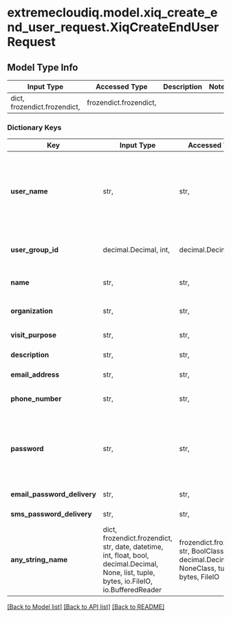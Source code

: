 # extremecloudiq.model.xiq_create_end_user_request.XiqCreateEndUserRequest

## Model Type Info
Input Type | Accessed Type | Description | Notes
------------ | ------------- | ------------- | -------------
dict, frozendict.frozendict,  | frozendict.frozendict,  |  | 

### Dictionary Keys
Key | Input Type | Accessed Type | Description | Notes
------------ | ------------- | ------------- | ------------- | -------------
**user_name** | str,  | str,  | The designated username, must match either the user&#x27;s name, emailAddress, or phoneNumber | 
**user_group_id** | decimal.Decimal, int,  | decimal.Decimal,  | The user group ID | value must be a 64 bit integer
**name** | str,  | str,  | The user common name | [optional] 
**organization** | str,  | str,  | The organization name | [optional] 
**visit_purpose** | str,  | str,  | The purpose of visit | [optional] 
**description** | str,  | str,  | The user description | [optional] 
**email_address** | str,  | str,  | The user email | [optional] 
**phone_number** | str,  | str,  | The user phone number | [optional] 
**password** | str,  | str,  | The user password, if null a random password will be generated base on the user group rule | [optional] 
**email_password_delivery** | str,  | str,  | The password delivery Email | [optional] 
**sms_password_delivery** | str,  | str,  | The password delivery SMS | [optional] 
**any_string_name** | dict, frozendict.frozendict, str, date, datetime, int, float, bool, decimal.Decimal, None, list, tuple, bytes, io.FileIO, io.BufferedReader | frozendict.frozendict, str, BoolClass, decimal.Decimal, NoneClass, tuple, bytes, FileIO | any string name can be used but the value must be the correct type | [optional]

[[Back to Model list]](../../README.md#documentation-for-models) [[Back to API list]](../../README.md#documentation-for-api-endpoints) [[Back to README]](../../README.md)

